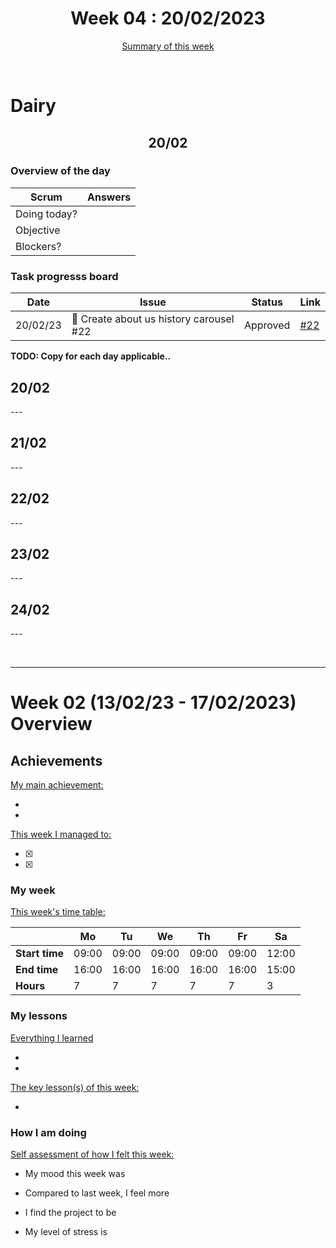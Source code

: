 


<!-- 
  Welcome to your weekly agenda.
  In this agenda, you will note down day to day progress.
-->

<h1 align="center">Week 04 : 20/02/2023</h1>

<p align="center"><a href="#summary">Summary of this week</a></p>

<br/>

<!-- 
  -- SECTION: OVERVIEW
  -- For each day, fill out your dairy
  -->

<h1>Dairy</h1>

<h2 align="center">20/02</h2>

### Overview of the day

<!-- Fill out the daily scrum table 
  -- Doing today? - What are you working on today?
  -- Objective?   - What do you hope to achieve today?
  -- Blockers?    - Any blockers? Anywhere you need help?
-->

| Scrum	       |                             Answers 	                                          | 
|----------	   |-------	                                                                        |
| Doing today? |               |
| Objective    |               |
| Blockers?    |                                      |

### Task progresss board

<!-- List all the tasks and bounties in progress this week -->

| Date     	| Issue 	| Status 	| Link 	|
|----------	|-------	|--------	|------	|
| 20/02/23	| :art: Create about us history carousel #22  | Approved| [#22](https://github.com/italanta/elewa-group/issues/22) |


**TODO: Copy for each day applicable..**

<h2 align="left">20/02</h2>

*---*

<h2 align="left">21/02</h2>

*---*

<h2 align="left">22/02</h2>

*---*

<h2 align="left">23/02</h2>

*---*

<h2 align="left">24/02</h2>

*---*

<br/>

<hr id="summary" />
<!-- Fill this section at the end of each week, -->

# Week 02 (13/02/23 - 17/02/2023) Overview

<!-- What was your main achievement -->
<h2>Achievements</h2>

<u>My main achievement:</u>

- 
- 

<!-- Write the achievement you are most proud off in one line! -->
<!-- <h3 align="left">Kicking off the sprint and running the project!</h3> -->

<!-- List all your achievement -->
<u>This week I managed to:</u>

- [x] 
- [x] 


### My week
<!-- Keep track of your time table daily -->
<u>This week's time table:</u>

|                |   Mo  |   Tu  |   We  |   Th   |   Fr   |   Sa    |
|---             |---	   |---	   |---    |---     |---     |---      |
| **Start time** | 09:00 | 09:00 | 09:00 | 09:00  | 09:00  | 12:00   |
| **End time**	 | 16:00 | 16:00 | 16:00 | 16:00  | 16:00  | 15:00   |
| **Hours**	     |   7   |   7   |   7   |   7    |    7   |   3     |


### My lessons
<!-- What did I learn? -->
<u>Everything I learned</u>

- 
- 

<u>The key lesson(s) of this week:</u>

- 

### How I am doing
<!-- How did you feel? -->
<u>Self assessment of how I felt this week:</u>

- My mood this week was <!--(exciting / encouraged / happy / afraid / overwhelmed / ...)--> 
  
- Compared to last week, I feel more <!--(excited / encouraged / happy / overhwelmed / grateful / disappointed / bored / ...)--> 

- I find the project to be <!--(joyful / relaxing / exciting / it challenges me / difficult / I need something more challenging / ...)--> 

- My level of stress is <!--(relaxed / manageable / high)--> 